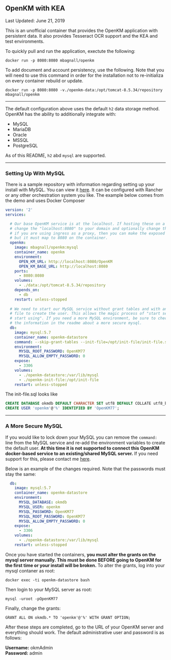 ## OpenKM with KEA
Last Updated: June 21, 2019

This is an unofficial container that provides the OpenKM application with persistent data. It also provides Tesseract OCR support and the KEA and test environments.

To quickly pull and run the application, exectute the following:

`docker run -p 8080:8080 mbagnall/openkm`

To add document and account persistency, use the following. Note that you will need to use this command in order for the installation not to re-initializa on every container rebuild or update.

`docker run -p 8080:8080 -v./openkm-data:/opt/tomcat-8.5.34/repository mbagnall/openkm`

---

The default configuration above uses the default `h2` data storage method. OpenKM has the ability to additionally integrate with:
- MySQL
- MariaDB
- Oracle
- MSSQL
- PostgreSQL

As of this README, `h2` abd `mysql` are supported.

---

### Setting Up With MySQL
There is a sample repository with information regarding setting up your install with MySQL. You can view it [here](https://github.com/ElusiveMind/openkm_demo). It can be configured with Rancher or any other orchestration system you like. The example below comes from the demo and uses Docker Composer

```yml
version: '2'
services:

  # Our base OpenKM service is at the localhost. If hosting these on a domain,
  # change the "localhost:8080" to your domain and optionally change the ports.
  # if you are using ingress as a proxy, then you can make the exposed port anything
  # but it must map to 8080 on the container.
  openkm:
    image: mbagnall/openkm:mysql
    container_name: openkm
    environment:
      OPEN_KM_URL: http://localhost:8080/OpenKM
      OPEN_KM_BASE_URL: http://localhost:8080
    ports:
      - 8080:8080
    volumes:
      - ./data:/opt/tomcat-8.5.34/repository
    depends_on:
      - db
    restart: unless-stopped
  
  # We need to start our MySQL service without grant tables and with an init
  # file to create the user. This allows the magic process of "start service,
  # start using". If you need a more MySQL environment, be sure to check out
  # the information in the readme about a more secure mysql.
  db:
    image: mysql:5.7
    container_name: openkm-datastore
    command: --skip-grant-tables --init-file=/opt/init-file/init-file.sql
    environment:
      MYSQL_ROOT_PASSWORD: OpenKM77
      MYSQL_ALLOW_EMPTY_PASSWORD: 0
    expose:
      - 3306
    volumes:
      - ./openkm-datastore:/var/lib/mysql
      - ./openkm-init-file:/opt/init-file
    restart: unless-stopped
```

The init-file.sql looks like

```sql
CREATE DATABASE okmdb DEFAULT CHARACTER SET utf8 DEFAULT COLLATE utf8_bin;
CREATE USER 'openkm'@'%' IDENTIFIED BY 'OpenKM77';
```

---
### A More Secure MySQL

If you would like to lock down your MySQL you can remove the `command:` line from the MySQL service and re-add the environment variables to create the default user. **At this time it is not supported to connect this OpenKM docker-based service to an existing/shared MySQL server.** If you need support for this, please contact me [here](mailto:mbagnall@flyingflip.com).

Below is an example of the changes required. Note that the passwords must stay the same:

```yaml
  db:
    image: mysql:5.7
    container_name: openkm-datastore
    environment:
      MYSQL_DATABASE: okmdb
      MYSQL_USER: openkm
      MYSQL_PASSWORD: OpenKM77
      MYSQL_ROOT_PASSWORD: OpenKM77
      MYSQL_ALLOW_EMPTY_PASSWORD: 0
    expose:
      - 3306
    volumes:
      - ./openkm-datastore:/var/lib/mysql
    restart: unless-stopped
```

Once you have started the containers, **you must alter the grants on the mysql server manually. This must be done BEFORE going to OpenKM for the first time or your install will be broken.** To alter the grants, log into your mysql contaner as root:

`docker exec -ti openkm-datastore bash`

Then login to your MySQL server as root:

`mysql -uroot -pOpenKM77`

Finally, change the grants:

`GRANT ALL ON okmdb.* TO 'openkm'@'%' WITH GRANT OPTION;`

After these steps are completed, go to the URL of your OpenKM server and everything should work. The default administrative user and password is as follows:

**Username:** okmAdmin  
**Password:** admin

